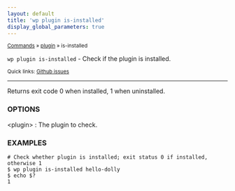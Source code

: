```yaml
---
layout: default
title: 'wp plugin is-installed'
display_global_parameters: true
---
```


<small>[Commands](/commands/) &raquo; [plugin](/commands/plugin/) &raquo; is-installed</small>

`wp plugin is-installed` - Check if the plugin is installed.

<small>Quick links: <a href="https://github.com/wp-cli/wp-cli/issues?q=is%3Aopen+label%3Acommand%3Aplugin-is-installed+sort%3Aupdated-desc">Github issues</a></small>

<hr />

Returns exit code 0 when installed, 1 when uninstalled.

### OPTIONS

&lt;plugin&gt;
: The plugin to check.

### EXAMPLES

    # Check whether plugin is installed; exit status 0 if installed, otherwise 1
    $ wp plugin is-installed hello-dolly
    $ echo $?
    1



